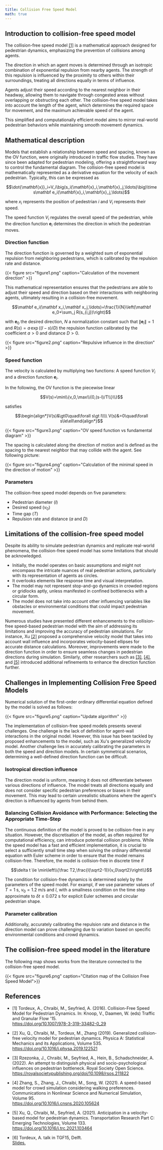 ```yaml
---
title: Collision Free Speed Model
math: true
---
```


## Introduction to collision-free speed model

The collision-free speed model [[1]](#Tordeux2015) is a
mathematical approach designed for pedestrian dynamics, emphasizing the
prevention of collisions among agents.

The direction in which an agent moves is determined through an isotropic
combination of exponential repulsion from nearby agents. The strength of this
repulsion is influenced by the proximity to others within their surroundings,
treating all directions equally in terms of influence.

Agents adjust their speed according to the nearest neighbor in their headway,
allowing them to navigate through congested areas without overlapping or
obstructing each other. The collision-free speed model takes into account the
length of the agent, which determines the required space for movement, and the
maximum achievable speed of the agent.

This simplified and computationally efficient model aims to mirror real-world
pedestrian behaviors while maintaining smooth movement dynamics.

## Mathematical description

Models that establish a relationship between speed and spacing, known as the OV
function, were originally introduced in traffic flow studies. They have since
been adapted for pedestrian modeling, offering a straightforward way to control
the fundamental diagram. The collision-free speed model is mathematically
represented as a derivative equation for the velocity of each pedestrian.
Typically, this can be expressed as

$$\dot{\mathbf{x}}_i=V_i\big(s_i(\mathbf{x}_i,\mathbf{x}_j,\ldots)\big)\times\mathbf e_i(\mathbf{x}_i,\mathbf{x}_j,\ldots)$$

where $x_i$ represents the position of pedestrian $i$ and $V_i$ represents
their speed.

The speed function $V_i$ regulates the overall speed of the pedestrian, while
the direction function $\textbf{e}_i$ determines the direction in which the
pedestrian moves.

### Direction function

The direction function is governed by a weighted sum of exponential repulsion
from neighboring pedestrians, which is calibrated by the repulsion rate and
distance.

{{< figure src="figure1.png" caption="Calculation of the movement direction" >}}

This mathematical representation ensures that the pedestrians are able to
adjust their speed and direction based on their interactions with neighboring
agents, ultimately resulting in a collision-free movement.

$$\mathbf e_i(\mathbf x_i,\mathbf x_j,\ldots)=\frac{1}{N}\left(\mathbf e_0+\sum_j R(s_{i,j})\right)$$

with $\mathbf e_0$ the desired direction, $N$ a normalization constant such
that $\|\mathbf e_i\|=1$ and $R(s)=a\,\exp\big((l-s)/D\big)$ the repulsion
function calibrated by the coefficient $a>0$ and distance $D>0$.

{{< figure src="figure2.png" caption="Repulsive influence in the direction" >}}

### Speed function

The velocity is calculated by multiplying two functions: A speed function $V_i$
and a direction function $\textbf{e}_i$.

In the following, the OV function is the piecewise linear

$$V(s)=\min\\{v_0,\max\\{0,(s-l)/T\\}\\}$$

satisfies

$$\begin{align*}V(s)&\gt0\quad\forall s\gt l\\\\ V(s)&=0\quad\forall s\le\ell\end{align*}$$

{{< figure src="figure3.png" caption="OV speed function vs fundamental diagram" >}}

The spacing is calculated along the direction of motion and is defined as the
spacing to the nearest neighbor that may collide with the agent. See following
picture:

{{< figure src="figure4.png" caption="Calculation of the minimal speed in the direction of motion" >}}

### Parameters


The collision-free speed model depends on five parameters:
- Pedestrian diameter ($l$)
- Desired speed ($v_0$)
- Time gap ($T$)
- Repulsion rate and distance ($a$ and $D$)

## Limitations of the collision-free speed model

Despite its ability to simulate pedestrian dynamics and replicate real-world
phenomena, the collision-free speed model has some limitations that should be
acknowledged.

- Initially, the model operates on basic assumptions and might not encompass
  the intricate nuances of real pedestrian actions, particularly with its
  representation of agents as circles.
- It overlooks elements like response time and visual interpretation.
- The model may not represent stop-and-go dynamics in crowded regions or
  gridlocks aptly, unless manifested in confined bottlenecks with a circular
  form.
- The model does not take into account other influencing variables like
  obstacles or environmental conditions that could impact pedestrian movement.

Numerous studies have presented different enhancements to the collision-free
speed-based pedestrian model with the aim of addressing its limitations and
improving the accuracy of pedestrian simulations. For instance, Xu
[[2]](#Xu2019) proposed a comprehensive velocity model that takes into
account wall influence and incorporates velocity-based ellipses for accurate
distance calculations. Moreover, improvements were made to the direction
function in order to ensure seamless changes in pedestrian directions during
simulation. Similarly, other researchers such as [[3]](#Rzezonka2022),
[[4]](#Zhang2021), and [[5]](#Xu2021) introduced additional refinements to
enhance the direction function further.


## Challenges in Implementing Collision Free Speed Models

Numerical solution of the first-order ordinary differential equation defined
by the model is solved as follows:

{{< figure src="figure5.png" caption="Update algorithm" >}}

The implementation of collision-free speed models presents several challenges.
One challenge is the lack of definition for agent-wall interactions in the
original model. However, this issue has been tackled by proposed enhancements
to the model, such as Xu's generalized velocity model. Another challenge lies
in accurately calibrating the parameters in both the speed and direction
models. In certain symmetrical scenarios, determining a well-defined direction
function can be difficult.

### Isotropical direction influence

The direction model is uniform, meaning it does not differentiate between
various directions of influence. The model treats all directions equally and
does not consider specific pedestrian preferences or biases in their movement.
This may lead to certain unrealistic situations where the agent's direction is
influenced by agents from behind them.

### Balancing Collision Avoidance with Performance: Selecting the Appropriate Time-Step

The continuous definition of the model is proved to be collision-free in any
situation. However, the discretisation of the model, as often required for
computational efficiency, can introduce potential collision problems. While the
speed model has a fast and efficient implementation, it is crucial to select a
sufficiently small time step when solving the ordinary differential equation
with Euler scheme in order to ensure that the model remains collision-free.
Therefore, the model is collision-free in discrete time if

$$\delta t \le \min\left\\{\frac T2,\frac{l(\sqrt2-1)}{v_0\sqrt2}\right\\}$$

The condition for collision-free dynamics is determined solely by the
parameters of the speed model. For exampl, if we use parameter values of $T=1$
s, $v_0=1.2$ m/s and $l$, with a smallness condition on the time step
approximate to $\delta t \le0.072$ s for explicit Euler schemes and circular
pedestrian shape.

### Parameter calibration

Additionally, accurately calibrating the repulsion rate and distance in the
direction model can prove challenging due to variation based on specific
environmental conditions and crowd dynamics.


## The collision-free speed model in the literature

The following map shows works from the literature connected to the
collision-free speed model.

{{< figure src="figure6.png" caption="Citation map of the Collision Free Speed Model">}}

## References

- <a name="Tordeux2015"></a>[1] Tordeux, A., Chraibi, M., Seyfried, A. (2016).
  Collision-Free Speed Model for Pedestrian Dynamics. In: Knoop, V., Daamen, W.
  (eds) Traffic and Granular Flow '15.
  <br/>https://doi.org/10.1007/978-3-319-33482-0_29

- <a name="Xu2019"></a>[2] Xu, Q., Chraibi, M., Tordeux, M., Zhang (2019).
  Generalized collision-free velocity model for pedestrian dynamics. Physica A:
  Statistical Mechanics and its Applications, Volume 535.
  <br/>https://doi.org/10.1016/j.physa.2019.122521

- <a name="Rzezonka2022"></a>[3] Rzezonka, J., Chraibi, M., Seyfried, A., Hein,
  B., Schadschneider, A. (2022). An attempt to distinguish physical and
  socio-psychological influences on pedestrian bottleneck. Royal Society Open
  Science. <br/>https://royalsocietypublishing.org/doi/10.1098/rsos.211822

- <a name="Zhang2021"></a>[4] Zhang, S., Zhang, J., Chraibi, M., Song, W.
  (2021). A speed-based model for crowd simulation considering walking
  preferences. Communications in Nonlinear Science and Numerical Simulation,
  Volume 95. <br/>https://doi.org/10.1016/j.cnsns.2020.105624

- <a name="Xu2021"></a>[5] Xu, Q., Chraibi, M., Seyfried, A. (2021).
  Anticipation in a velocity-based model for pedestrian dynamics.
  Transportation Research Part C: Emerging Technologies, Volume 133.
  <br/>https://doi.org/10.1016/j.trc.2021.103464

- <a name="Xu2021"></a>[6] Tordeux, A. talk in TGF15, Delft.
<br/>[Slides.](https://www.vzu.uni-wuppertal.de/fileadmin/site/vzu/Pres_1st_order_models.pdf)
